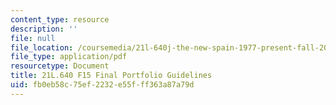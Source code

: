 ```yaml
---
content_type: resource
description: ''
file: null
file_location: /coursemedia/21l-640j-the-new-spain-1977-present-fall-2015/fb0eb58c75ef2232e55fff363a87a79d_MIT21L_640JF15_Portfolio.pdf
file_type: application/pdf
resourcetype: Document
title: 21L.640 F15 Final Portfolio Guidelines
uid: fb0eb58c-75ef-2232-e55f-ff363a87a79d
---
```

